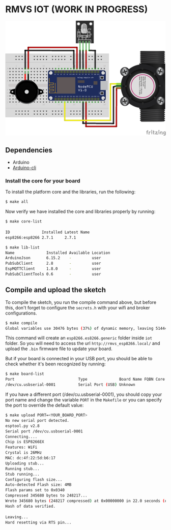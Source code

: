 # RMVS IOT (WORK IN PROGRESS)

![Board](./images/board.png)

## Dependencies

- Arduino
- [Arduino-cli](https://arduino.github.io/arduino-cli/installation/)

### Install the core for your board

To install the platform core and the libraries, run the following:

```sh
$ make all
```

Now verify we have installed the core and libraries properly by running:

```sh
$ make core-list

ID              Installed Latest Name
esp8266:esp8266 2.7.1     2.7.1
```

```sh
$ make lib-list
Name              Installed Available Location
ArduinoJson       6.15.2    -         user
PubSubClient      2.8       -         user
EspMQTTClient     1.8.0     -         user
PubSubClientTools 0.6       -         user
```

## Compile and upload the sketch

To compile the sketch, you run the compile command above, but before this, don't forget to configure the `secrets.h` with your wifi and broker configurations.

```sh
$ make compile
Global variables use 30476 bytes (37%) of dynamic memory, leaving 51444 bytes for local variables. Maximum is 81920 bytes.
```

This command will create an `esp8266.es8266.generic` folder inside `iot` folder. So you will need to access the url `http://rmvs_esp8266.local/` and upload the `.bin` firmware file to update your board.

But if your board is connected in your USB port, you should be able to check whether it's been recognized by running:

```sh
$ make board-list
Port                            Type              Board Name FQBN Core
/dev/cu.usbserial-0001          Serial Port (USB) Unknown
```

If you have a different port (/dev/cu.usbserial-0001), you should copy your port name and change the variable `PORT` in the `Makefile` or you can specify the port to override the default value:

```sh
$ make upload PORT=<YOUR_BOARD_PORT>
No new serial port detected.
esptool.py v2.8
Serial port /dev/cu.usbserial-0001
Connecting....
Chip is ESP8266EX
Features: WiFi
Crystal is 26MHz
MAC: dc:4f:22:5d:b6:17
Uploading stub...
Running stub...
Stub running...
Configuring flash size...
Auto-detected Flash size: 4MB
Flash params set to 0x0340
Compressed 345680 bytes to 248217...
Wrote 345680 bytes (248217 compressed) at 0x00000000 in 22.0 seconds (effective 125.9 kbit/s)...
Hash of data verified.

Leaving...
Hard resetting via RTS pin...
```
